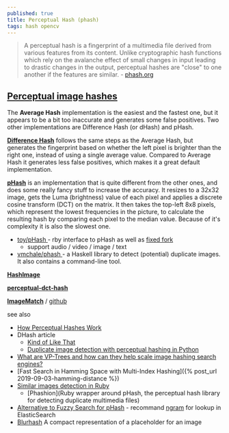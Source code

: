 ```yaml
---
published: true
title: Perceptual Hash (phash)
tags: hash opencv
---
```

> A perceptual hash is a fingerprint of a multimedia file derived from various features from its content. Unlike cryptographic hash functions which rely on the avalanche effect of small changes in input leading to drastic changes in the output, perceptual hashes are "close" to one another if the features are similar. - [phash.org](http://phash.org/)

## [Perceptual image hashes](https://jenssegers.com/perceptual-image-hashes)

The **Average Hash** implementation is the easiest and the fastest one, but it appears to be a bit too inaccurate and generates some false positives. Two other implementations are Difference Hash (or dHash) and pHash.

[**Difference Hash**](https://github.com/Rayraegah/dhash) follows the same steps as the Average Hash, but generates the fingerprint based on whether the left pixel is brighter than the right one, instead of using a single average value. Compared to Average Hash it generates less false positives, which makes it a great default implementation.

[**pHash**](http://phash.org/) is an implementation that is quite different from the other ones, and does some really fancy stuff to increase the accuracy. It resizes to a 32x32 image, gets the Luma (brightness) value of each pixel and applies a discrete cosine transform (DCT) on the matrix. It then takes the top-left 8x8 pixels, which represent the lowest frequencies in the picture, to calculate the resulting hash by comparing each pixel to the median value. Because of it's complexity it is also the slowest one.
- [ toy/pHash ](https://github.com/toy/pHash) - rby interface to pHash as well as [fixed fork](https://github.com/hszcg/pHash-0.9.6)
	- support audio / video / image / text
- [ vmchale/phash ](https://github.com/vmchale/phash) -  a Haskell library to detect (potential) duplicate images. It also contains a command-line tool.


[**HashImage**](http://www.bertolami.com/index.php?engine=blog&content=posts&detail=perceptual-hashing)

[**perceptual-dct-hash**](https://github.com/alangshur/perceptual-dct-hash)

[**ImageMatch**](https://www.youtube.com/watch?v=DfWLBzArzKE) / [github](https://github.com/ProvenanceLabs/image-match)

see also
- [How Perceptual Hashes Work ](https://news.ycombinator.com/item?id=2614797)
- DHash article
	- [Kind of Like That](http://www.hackerfactor.com/blog/?/archives/529-Kind-of-Like-That.html)
	- [Duplicate image detection with perceptual hashing in Python](https://benhoyt.com/writings/duplicate-image-detection/)
- [What are VP-Trees and how can they help scale image hashing search engines?](https://www.pyimagesearch.com/2019/08/26/building-an-image-hashing-search-engine-with-vp-trees-and-opencv/)
- [Fast Search in Hamming Space with Multi-Index Hashing]({% post_url 2019-09-03-hamming-distance %})
- [Similar images detection in Ruby](https://www.amberbit.com/blog/2013/12/20/similar-images-detection-in-ruby-with-phash/)
	- [Phashion](Ruby wrapper around pHash, the perceptual hash library for detecting duplicate multimedia files)
- [Alternative to Fuzzy Search for pHash](https://discuss.elastic.co/t/alternative-to-fuzzy-search-for-phash/30075) - recommand [ngram](https://kavita-ganesan.com/what-are-n-grams/) for  lookup in ElasticSearch
- [Blurhash](https://news.ycombinator.com/item?id=33460670) A compact representation of a placeholder for an image